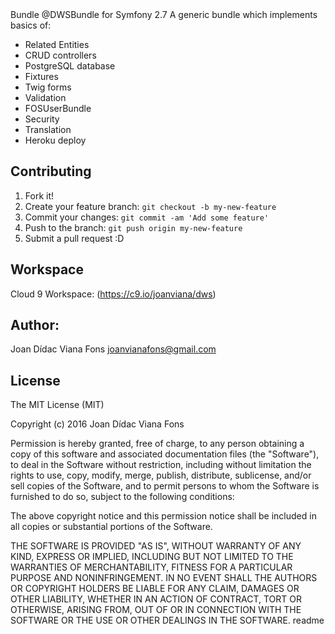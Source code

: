 <snippet>
  <content>
Bundle @DWSBundle for Symfony 2.7
A generic bundle which implements basics of:

  * Related Entities
  * CRUD controllers
  * PostgreSQL database
  * Fixtures
  * Twig forms
  * Validation
  * FOSUserBundle
  * Security
  * Translation
  * Heroku deploy

## Contributing
1. Fork it!
2. Create your feature branch: `git checkout -b my-new-feature`
3. Commit your changes: `git commit -am 'Add some feature'`
4. Push to the branch: `git push origin my-new-feature`
5. Submit a pull request :D

## Workspace
Cloud 9 Workspace: (https://c9.io/joanviana/dws)

## Author: 		
Joan Dídac Viana Fons <joanvianafons@gmail.com> 

## License
The MIT License (MIT)

Copyright (c) 2016 Joan Dídac Viana Fons

Permission is hereby granted, free of charge, to any person obtaining a copy
of this software and associated documentation files (the "Software"), to deal
in the Software without restriction, including without limitation the rights
to use, copy, modify, merge, publish, distribute, sublicense, and/or sell
copies of the Software, and to permit persons to whom the Software is
furnished to do so, subject to the following conditions:

The above copyright notice and this permission notice shall be included in all
copies or substantial portions of the Software.

THE SOFTWARE IS PROVIDED "AS IS", WITHOUT WARRANTY OF ANY KIND, EXPRESS OR
IMPLIED, INCLUDING BUT NOT LIMITED TO THE WARRANTIES OF MERCHANTABILITY,
FITNESS FOR A PARTICULAR PURPOSE AND NONINFRINGEMENT. IN NO EVENT SHALL THE
AUTHORS OR COPYRIGHT HOLDERS BE LIABLE FOR ANY CLAIM, DAMAGES OR OTHER
LIABILITY, WHETHER IN AN ACTION OF CONTRACT, TORT OR OTHERWISE, ARISING FROM,
OUT OF OR IN CONNECTION WITH THE SOFTWARE OR THE USE OR OTHER DEALINGS IN THE
SOFTWARE.
</content>
  <tabTrigger>readme</tabTrigger>
</snippet>
